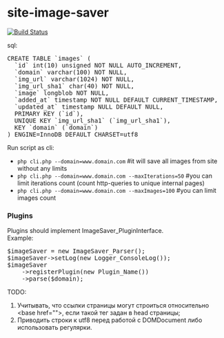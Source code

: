 # site-image-saver

[![Build Status](https://travis-ci.org/bopoda/site-image-saver.svg?branch=master)](https://travis-ci.org/bopoda/site-image-saver)

<div>sql:</div>
<pre>
CREATE TABLE `images` (
  `id` int(10) unsigned NOT NULL AUTO_INCREMENT,
  `domain` varchar(100) NOT NULL,
  `img_url` varchar(1024) NOT NULL,
  `img_url_sha1` char(40) NOT NULL,
  `image` longblob NOT NULL,
  `added_at` timestamp NOT NULL DEFAULT CURRENT_TIMESTAMP,
  `updated_at` timestamp NULL DEFAULT NULL,
  PRIMARY KEY (`id`),
  UNIQUE KEY `img_url_sha1` (`img_url_sha1`),
  KEY `domain` (`domain`)
) ENGINE=InnoDB DEFAULT CHARSET=utf8
</pre>

<div>Run script as cli:</div>
<ul>
<li><code>php cli.php --domain=www.domain.com</code>  #it will save all images from site without any limits</li>
<li><code>php cli.php --domain=www.domain.com --maxIterations=50</code>  #you can limit iterations count (count http-queries to unique internal pages)</li>
<li><code>php cli.php --domain=www.domain.com --maxImages=100</code>  #you can limit images count</li>
</ul>

<h3>Plugins</h3>
<div>Plugins should implement ImageSaver_PluginInterface.</div>
<div>Example:</div>
<pre>
$imageSaver = new ImageSaver_Parser();
$imageSaver->setLog(new Logger_ConsoleLog());
$imageSaver
	->registerPlugin(new Plugin_Name())
	->parse($domain);
</pre>

<div>TODO:</div>
<ol>
  <li>Учитывать, что ссылки страницы могут строиться относительно &lt;base href=""&gt;, если такой тег задан в head страницы;</li>
  <li>Приводить строки к utf8 перед работой с DOMDocument либо использовать регулярки.</li>
</ol>